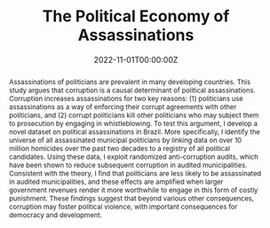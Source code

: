 ---
abstract: "Assassinations of politicians are prevalent in many developing countries. This study argues that corruption is a causal determinant of political assassinations. Corruption increases assassinations for two key reasons: (1) politicians use assassinations as a way of enforcing their corrupt agreements with other politicians, and (2) corrupt politicians kill other politicians who may subject them to prosecution by engaging in whistleblowing. To test this argument, I develop a novel dataset on political assassinations in Brazil. More specifically, I identify the universe of all assassinated municipal politicians by linking data on over 10 million homicides over the past two decades to a registry of all political candidates. Using these data, I exploit randomized anti-corruption audits, which have been shown to reduce subsequent corruption in audited municipalities. Consistent with the theory, I find that politicians are less likely to be assassinated in audited municipalities, and these effects are amplified when larger government revenues render it more worthwhile to engage in this form of costly punishment. These findings suggest that beyond various other consequences, corruption may foster political violence, with important consequences for democracy and development."
authors: 
date: "2022-11-01T00:00:00Z"
doi: ""
featured: true
image:
  caption: 
  focal_point: ""
  preview_only: false
<!--links:
- name: Custom Link
  url: http://example.org -->
summary: Job Market Paper
title: The Political Economy of Assassinations
url_pdf: ""
url_slides: ""
---
